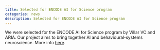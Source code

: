 ```yaml
---
title: Selected for ENCODE AI for Science program
categories: news
description: Selected for ENCODE AI for Science program
---
```


We were selected for the ENCODE AI for Science program by Villar VC and ARIA. Our project aims to bring together AI and behavioural-systems neuroscience. More info [here](https://encode.pillar.vc/projects/behavioral-neuroscience).